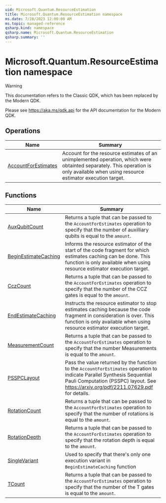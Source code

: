 ```yaml
---
uid: Microsoft.Quantum.ResourceEstimation
title: Microsoft.Quantum.ResourceEstimation namespace
ms.date: 7/28/2023 12:00:00 AM
ms.topic: managed-reference
qsharp.kind: namespace
qsharp.name: Microsoft.Quantum.ResourceEstimation
qsharp.summary: ''
---
```


# Microsoft.Quantum.ResourceEstimation namespace

> [!WARNING]
> This documentation refers to the Classic QDK, which has been replaced by the Modern QDK.
>
> Please see <https://aka.ms/qdk.api> for the API documentation for the Modern QDK.




<!-- summaries -->

## Operations

| Name | Summary |
|------|---------|
|[AccountForEstimates](xref:Microsoft.Quantum.ResourceEstimation.AccountForEstimates) |Account for the resource estimates of an unimplemented operation, which were obtainted separately. This operation is only available when using resource estimator execution target. |

## Functions

| Name | Summary |
|------|---------|
|[AuxQubitCount](xref:Microsoft.Quantum.ResourceEstimation.AuxQubitCount) |Returns a tuple that can be passed to the `AccountForEstimates` operation to specify that the number of auxilliary qubits is equal to the `amount`. |
|[BeginEstimateCaching](xref:Microsoft.Quantum.ResourceEstimation.BeginEstimateCaching) |Informs the resource estimator of the start of the code fragment for which estimates caching can be done. This function is only available when using resource estimator execution target. |
|[CczCount](xref:Microsoft.Quantum.ResourceEstimation.CczCount) |Returns a tuple that can be passed to the `AccountForEstimates` operation to specify that the number of the CCZ gates is equal to the `amount`. |
|[EndEstimateCaching](xref:Microsoft.Quantum.ResourceEstimation.EndEstimateCaching) |Instructs the resource estimator to stop estimates caching because the code fragment in consideration is over. This function is only available when using resource estimator execution target. |
|[MeasurementCount](xref:Microsoft.Quantum.ResourceEstimation.MeasurementCount) |Returns a tuple that can be passed to the `AccountForEstimates` operation to specify that the number Measurements is equal to the `amount`. |
|[PSSPCLayout](xref:Microsoft.Quantum.ResourceEstimation.PSSPCLayout) |Pass the value returned by the function to the `AccountForEstimates` operation to indicate Parallel Synthesis Sequential Pauli Computation (PSSPC) layout. See https://arxiv.org/pdf/2211.07629.pdf for details. |
|[RotationCount](xref:Microsoft.Quantum.ResourceEstimation.RotationCount) |Returns a tuple that can be passed to the `AccountForEstimates` operation to specify that the number of rotations is equal to the `amount`. |
|[RotationDepth](xref:Microsoft.Quantum.ResourceEstimation.RotationDepth) |Returns a tuple that can be passed to the `AccountForEstimates` operation to specify that the rotation depth is equal to the `amount`. |
|[SingleVariant](xref:Microsoft.Quantum.ResourceEstimation.SingleVariant) |Used to specify that there's only one execution variant in `BeginEstimateCaching` function |
|[TCount](xref:Microsoft.Quantum.ResourceEstimation.TCount) |Returns a tuple that can be passed to the `AccountForEstimates` operation to specify that the number of the T gates is equal to the `amount`. |

<!-- /summaries -->
